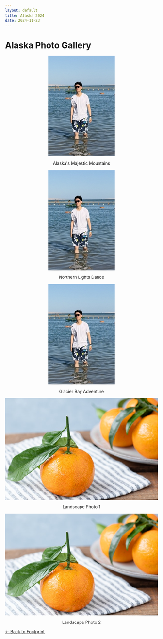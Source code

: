 ```yaml
---
layout: default
title: Alaska 2024
date: 2024-11-23
---
```


<div class="card border-0 shadow-sm bg-white p-4 my-5">
  <h1 class="text-3xl font-bold mb-4">Alaska Photo Gallery</h1>
  <div class="row">
    <div class="col-md-4 mb-4">
      <div class="gallery-item">
        <img src="/assets/images/footprint/2024_11_alaska/img1.jpg" alt="Alaska's Majestic Mountains" class="portrait rounded-lg shadow-lg" loading="lazy">
        <p class="mt-2 text-sm text-gray-600 text-center">Alaska's Majestic Mountains</p>
      </div>
    </div>
    <div class="col-md-4 mb-4">
      <div class="gallery-item">
        <img src="/assets/images/footprint/2024_11_alaska/img2.jpg" alt="Northern Lights Dance" class="portrait rounded-lg shadow-lg" loading="lazy">
        <p class="mt-2 text-sm text-gray-600 text-center">Northern Lights Dance</p>
      </div>
    </div>
    <div class="col-md-4 mb-4">
      <div class="gallery-item">
        <img src="/assets/images/footprint/2024_11_alaska/img3.jpg" alt="Glacier Bay Adventure" class="portrait rounded-lg shadow-lg" loading="lazy">
        <p class="mt-2 text-sm text-gray-600 text-center">Glacier Bay Adventure</p>
      </div>
    </div>
  </div>
  <div class="row">
    <div class="col-12 mb-4">
      <div class="gallery-item">
        <img src="/assets/images/footprint/2024_11_alaska/img4.jpg" alt="Landscape Photo 1" class="landscape rounded-lg shadow-lg" loading="lazy">
        <p class="mt-2 text-sm text-gray-600 text-center">Landscape Photo 1</p>
      </div>
    </div>
  </div>
  <div class="row">
    <div class="col-12 mb-4">
      <div class="gallery-item">
        <img src="/assets/images/footprint/2024_11_alaska/img5.jpg" alt="Landscape Photo 2" class="landscape rounded-lg shadow-lg" loading="lazy">
        <p class="mt-2 text-sm text-gray-600 text-center">Landscape Photo 2</p>
      </div>
    </div>
  </div>
  <a href="/footprint" class="btn btn-primary mt-2">← Back to Footprint</a>
</div>

<style>
.gallery-item {
    transition: transform 0.3s ease;
    margin: 0 auto;
    text-align: center;
}
.gallery-item:hover {
    transform: scale(1.02);
}
.portrait {
    display: block;
    margin-left: auto;
    margin-right: auto;
    width: 100%;
    max-width: 220px;
    max-height: 340px;
    height: auto;
    /* object-fit: contain; */
    background: #ffffff;
}
.landscape {
    display: block;
    margin-left: auto;
    margin-right: auto;
    width: 100%;
    max-width: 600px;
    max-height: 340px;
    height: auto;
    /* object-fit: contain; */
    background:rgb(255, 255, 255);
}
</style> 